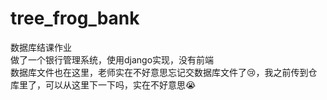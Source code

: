 # tree_frog_bank
数据库结课作业\
做了一个银行管理系统，使用django实现，没有前端\
数据库文件也在这里，老师实在不好意思忘记交数据库文件了😢，我之前传到仓库里了，可以从这里下一下吗，实在不好意思😭

